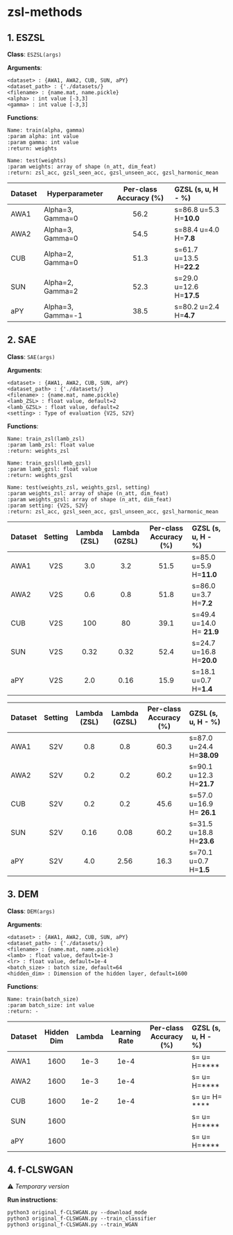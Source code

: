# zsl-methods

## 1. **ESZSL**

**Class**: `ESZSL(args)`

**Arguments**:
```
<dataset> : {AWA1, AWA2, CUB, SUN, aPY}
<dataset_path> : {'./datasets/}
<filename> : {name.mat, name.pickle}
<alpha> : int value [-3,3] 
<gamma> : int value [-3,3]
```

**Functions**:

```
Name: train(alpha, gamma) 
:param alpha: int value
:param gamma: int value
:return: weights
```
```
Name: test(weights)
:param weights: array of shape (n_att, dim_feat)
:return: zsl_acc, gzsl_seen_acc, gzsl_unseen_acc, gzsl_harmonic_mean
```

| Dataset | Hyperparameter | Per-class Accuracy (%) | GZSL (s, u, H - %) |
| ----------- | ----------- | :------------: | :------------- |
| AWA1 | Alpha=3, Gamma=0 | 56.2 | s=86.8   u=5.3  H=**10.0** |
| AWA2 | Alpha=3, Gamma=0 | 54.5 | s=88.4   u=4.0   H=**7.8** |
| CUB | Alpha=2, Gamma=0 | 51.3 | s=61.7    u=13.5  H=**22.2** |
| SUN | Alpha=2, Gamma=2 | 52.3 | s=29.0    u=12.6  H=**17.5** |
| aPY | Alpha=3, Gamma=-1 | 38.5 | s=80.2   u=2.4   H=**4.7** |

## 2. **SAE**

**Class**: `SAE(args)`

**Arguments**:
```
<dataset> : {AWA1, AWA2, CUB, SUN, aPY}
<dataset_path> : {'./datasets/}
<filename> : {name.mat, name.pickle}
<lamb_ZSL> : float value, default=2
<lamb_GZSL> : float value, default=2
<setting> : Type of evaluation {V2S, S2V}
```

**Functions**:

```
Name: train_zsl(lamb_zsl) 
:param lamb_zsl: float value
:return: weights_zsl
```
```
Name: train_gzsl(lamb_gzsl) 
:param lamb_gzsl: float value
:return: weights_gzsl
```
```
Name: test(weights_zsl, weights_gzsl, setting)
:param weights_zsl: array of shape (n_att, dim_feat)
:param weights_gzsl: array of shape (n_att, dim_feat)
:param setting: {V2S, S2V}
:return: zsl_acc, gzsl_seen_acc, gzsl_unseen_acc, gzsl_harmonic_mean
```

| Dataset | Setting | Lambda (ZSL) | Lambda (GZSL) | Per-class Accuracy (%) | GZSL (s, u, H - %) |
| ------- | :------:| :----------: | :-----------: | :--------------------: | :---------------- |
| AWA1    |   V2S   |  3.0   |  3.2  | 51.5   | s=85.0  u=5.9   H=**11.0**
| AWA2    |   V2S   |  0.6   |  0.8  | 51.8 | s=86.0    u=3.7   H=**7.2**
| CUB     |   V2S   |  100   |  80   | 39.1 | s=49.4 u=14.0    H= **21.9**
| SUN     |   V2S   |  0.32  |  0.32 | 52.4 | s=24.7    u=16.8  H=**20.0**
| aPY     |   V2S   |  2.0   |  0.16 | 15.9 | s=18.1    u=0.7  H=**1.4**

| Dataset | Setting | Lambda (ZSL) | Lambda (GZSL) | Per-class Accuracy (%) | GZSL (s, u, H - %) |
| ------- | :------:| :----------: | :-----------: | :--------------------: | :---------------- |
| AWA1    |   S2V   |  0.8   |  0.8  |  60.3  | s=87.0  u=24.4   H=**38.09**
| AWA2    |   S2V   |  0.2   |  0.2  | 60.2 | s=90.1    u=12.3   H=**21.7**
| CUB     |   S2V   |  0.2   |  0.2   | 45.6 | s=57.0 u=16.9    H= **26.1**
| SUN     |   S2V   |  0.16  |  0.08 | 60.2 | s=31.5    u=18.8  H=**23.6**
| aPY     |   S2V   |  4.0   |  2.56 | 16.3 | s=70.1    u=0.7  H=**1.5**

## 3. **DEM**

**Class**: `DEM(args)`

**Arguments**:
```
<dataset> : {AWA1, AWA2, CUB, SUN, aPY}
<dataset_path> : {'./datasets/}
<filename> : {name.mat, name.pickle}
<lamb> : float value, default=1e-3
<lr> : float value, default=1e-4
<batch_size> : batch size, default=64
<hidden_dim> : Dimension of the hidden layer, default=1600
```

**Functions**:

```
Name: train(batch_size) 
:param batch_size: int value
:return: -
```


| Dataset | Hidden Dim | Lambda | Learning Rate | Per-class Accuracy (%) | GZSL (s, u, H - %) |
| ------- | :------:| :----------: | :-----------: | :--------------------: | :---------------- |
| AWA1    |   1600   |  1e-3   |  1e-4 |  | s=  u=   H=****
| AWA2    |   1600   |  1e-3   |  1e-4 |  | s=    u=   H=****
| CUB     |   1600   |  1e-2   |  1e-4 |  | s= u=    H= ****
| SUN     |   1600   |        |   |  | s=    u=  H=****
| aPY     |   1600   |    |   |  | s=    u=  H=****

## 4. f-CLSWGAN

:warning: _Temporary version_

**Run instructions**:
```
python3 original_f-CLSWGAN.py --download_mode
python3 original_f-CLSWGAN.py --train_classifier
python3 original_f-CLSWGAN.py --train_WGAN
```
